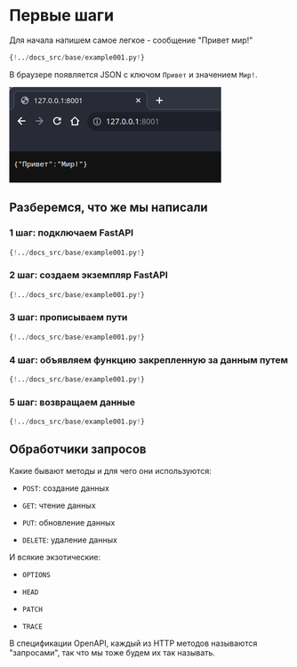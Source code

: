 # Первые шаги

Для начала напишем самое легкое - сообщение "Привет мир!"

```python title='main.py'
{!../docs_src/base/example001.py!}
```
В браузере появляется JSON с ключом `Привет` и значением `Мир!`.

![Вывод браузера](../../img/base/screenshot001.png)

## Разберемся, что же мы написали

### 1 шаг: подключаем FastAPI
```python title='main.py' hl_lines="1"
{!../docs_src/base/example001.py!}
```
### 2 шаг: создаем экземпляр FastAPI
```python title='main.py' hl_lines="3"
{!../docs_src/base/example001.py!}
```
### 3 шаг: прописываем пути
```python title='main.py' hl_lines="6"
{!../docs_src/base/example001.py!}
```
### 4 шаг: объявляем функцию закрепленную за данным путем
```python title='main.py' hl_lines="7"
{!../docs_src/base/example001.py!}
```
### 5 шаг: возвращаем данные
```python title='main.py' hl_lines="8"
{!../docs_src/base/example001.py!}
```
## Обработчики запросов

Какие бывают методы и для чего они используются:

- `POST`: создание данных

- `GET`: чтение данных

- `PUT`: обновление данных

- `DELETE`: удаление данных

И всякие экзотические:

- `OPTIONS`

- `HEAD`

- `PATCH`

- `TRACE`

В спецификации OpenAPI, каждый из HTTP методов называются "запросами",
так что мы тоже будем их так называть.



